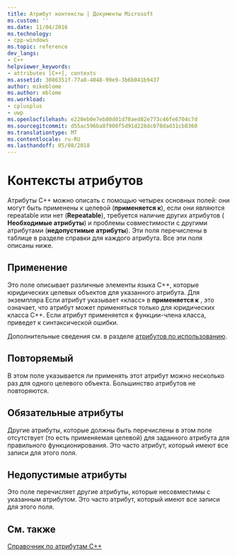 ```yaml
---
title: Атрибут контексты | Документы Microsoft
ms.custom: ''
ms.date: 11/04/2016
ms.technology:
- cpp-windows
ms.topic: reference
dev_langs:
- C++
helpviewer_keywords:
- attributes [C++], contexts
ms.assetid: 3086351f-77a8-4048-99e9-3b6b041b9437
author: mikeblome
ms.author: mblome
ms.workload:
- cplusplus
- uwp
ms.openlocfilehash: e220eb0e7eb80d01d70aed82e773c46fe6704c7d
ms.sourcegitcommit: d55ac596ba8f908f5d91d228dc070dad31cb8360
ms.translationtype: MT
ms.contentlocale: ru-RU
ms.lasthandoff: 05/08/2018
---
```

# <a name="attribute-contexts"></a>Контексты атрибутов
Атрибуты C++ можно описать с помощью четырех основных полей: они могут быть применены к целевой (**применяется к**), если они являются repeatable или нет (**Repeatable**), требуется наличие других атрибутов ( **Необходимые атрибуты**) и проблемы совместимости с другими атрибутами (**недопустимые атрибуты**). Эти поля перечислены в таблице в разделе справки для каждого атрибута. Все эти поля описаны ниже.  
  
## <a name="applies-to"></a>Применение  
 Это поле описывает различные элементы языка C++, которые юридических целевых объектов для указанного атрибута. Для экземпляра Если атрибут указывает «класс» в **применяется к** , это означает, что атрибут может применяться только для юридических класса C++. Если атрибут применяется к функции-члена класса, приведет к синтаксической ошибки.  
  
 Дополнительные сведения см. в разделе [атрибутов по использованию](../windows/attributes-by-usage.md).  
  
## <a name="repeatable"></a>Повторяемый  
 В этом поле указывается ли применять этот атрибут можно несколько раз для одного целевого объекта. Большинство атрибутов не повторяются.  
  
## <a name="required-attributes"></a>Обязательные атрибуты  
 Другие атрибуты, которые должны быть перечислены в этом поле отсутствует (то есть применяемая целевой) для заданного атрибута для правильного функционирования. Это часто атрибут, который имеют все записи для этого поля.  
  
## <a name="invalid-attributes"></a>Недопустимые атрибуты  
 Это поле перечисляет другие атрибуты, которые несовместимы с указанным атрибутом. Это часто атрибут, который имеют все записи для этого поля.  
  
## <a name="see-also"></a>См. также  
 [Справочник по атрибутам C++](../windows/cpp-attributes-reference.md)